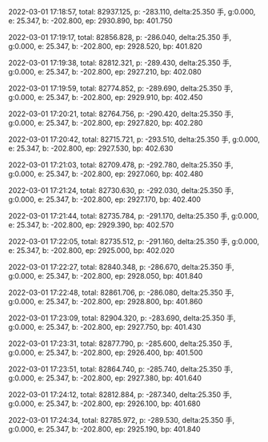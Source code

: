 2022-03-01 17:18:57, total: 82937.125, p: -283.110, delta:25.350 手, g:0.000, e: 25.347, b: -202.800, ep: 2930.890, bp: 401.750

2022-03-01 17:19:17, total: 82856.828, p: -286.040, delta:25.350 手, g:0.000, e: 25.347, b: -202.800, ep: 2928.520, bp: 401.820

2022-03-01 17:19:38, total: 82812.321, p: -289.430, delta:25.350 手, g:0.000, e: 25.347, b: -202.800, ep: 2927.210, bp: 402.080

2022-03-01 17:19:59, total: 82774.852, p: -289.690, delta:25.350 手, g:0.000, e: 25.347, b: -202.800, ep: 2929.910, bp: 402.450

2022-03-01 17:20:21, total: 82764.756, p: -290.420, delta:25.350 手, g:0.000, e: 25.347, b: -202.800, ep: 2927.820, bp: 402.280

2022-03-01 17:20:42, total: 82715.721, p: -293.510, delta:25.350 手, g:0.000, e: 25.347, b: -202.800, ep: 2927.530, bp: 402.630

2022-03-01 17:21:03, total: 82709.478, p: -292.780, delta:25.350 手, g:0.000, e: 25.347, b: -202.800, ep: 2927.060, bp: 402.480

2022-03-01 17:21:24, total: 82730.630, p: -292.030, delta:25.350 手, g:0.000, e: 25.347, b: -202.800, ep: 2927.170, bp: 402.400

2022-03-01 17:21:44, total: 82735.784, p: -291.170, delta:25.350 手, g:0.000, e: 25.347, b: -202.800, ep: 2929.390, bp: 402.570

2022-03-01 17:22:05, total: 82735.512, p: -291.160, delta:25.350 手, g:0.000, e: 25.347, b: -202.800, ep: 2925.000, bp: 402.020

2022-03-01 17:22:27, total: 82840.348, p: -286.670, delta:25.350 手, g:0.000, e: 25.347, b: -202.800, ep: 2928.050, bp: 401.840

2022-03-01 17:22:48, total: 82861.706, p: -286.080, delta:25.350 手, g:0.000, e: 25.347, b: -202.800, ep: 2928.800, bp: 401.860

2022-03-01 17:23:09, total: 82904.320, p: -283.690, delta:25.350 手, g:0.000, e: 25.347, b: -202.800, ep: 2927.750, bp: 401.430

2022-03-01 17:23:31, total: 82877.790, p: -285.600, delta:25.350 手, g:0.000, e: 25.347, b: -202.800, ep: 2926.400, bp: 401.500

2022-03-01 17:23:51, total: 82864.740, p: -285.740, delta:25.350 手, g:0.000, e: 25.347, b: -202.800, ep: 2927.380, bp: 401.640

2022-03-01 17:24:12, total: 82812.884, p: -287.340, delta:25.350 手, g:0.000, e: 25.347, b: -202.800, ep: 2926.100, bp: 401.680

2022-03-01 17:24:34, total: 82785.972, p: -289.530, delta:25.350 手, g:0.000, e: 25.347, b: -202.800, ep: 2925.190, bp: 401.840